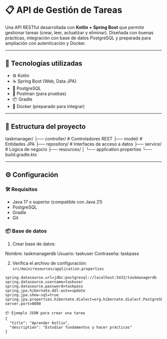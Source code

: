 # 📋 API de Gestión de Tareas

Una API RESTful desarrollada con **Kotlin + Spring Boot** que permite gestionar tareas (crear, leer, actualizar y eliminar). Diseñada con buenas prácticas, integración con base de datos PostgreSQL y preparada para ampliación con autenticación y Docker.

---

## 🚀 Tecnologías utilizadas

- ⚙️ Kotlin
- ☕ Spring Boot (Web, Data JPA)
- 🐘 PostgreSQL
- 🧪 Postman (para pruebas)
- 📦 Gradle
- 🐳 Docker (preparado para integrar)

---

## 📁 Estructura del proyecto

taskmanager/
├── controller/ # Controladores REST
├── model/ # Entidades JPA
├── repository/ # Interfaces de acceso a datos
├── service/ # Lógica de negocio
├── resources/
│ └── application.properties
└── build.gradle.kts


---

## ⚙️ Configuración

### 🛠️ Requisitos

- Java 17 o superior (compatible con Java 21)
- PostgreSQL
- Gradle
- Git

### 📦 Base de datos

1. Crear base de datos:

Nombre: taskmanagerdb
Usuario: taskuser
Contraseña: taskpass


2. Verifica el archivo de configuración:  
`src/main/resources/application.properties`

```properties
spring.datasource.url=jdbc:postgresql://localhost:5432/taskmanagerdb
spring.datasource.username=taskuser
spring.datasource.password=taskpass
spring.jpa.hibernate.ddl-auto=update
spring.jpa.show-sql=true
spring.jpa.properties.hibernate.dialect=org.hibernate.dialect.PostgreSQLDialect
server.port=8080

📦 Ejemplo JSON para crear una tarea
{
  "title": "Aprender Kotlin",
  "description": "Estudiar fundamentos y hacer prácticas"
}

